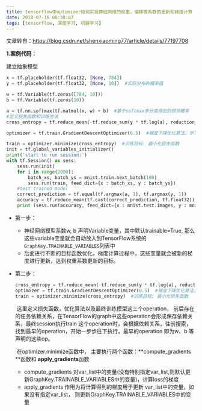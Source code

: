 ```yaml
---
title: tensorflow中optimizer如何实现神经网络的权重，偏移等系数的更新和梯度计算
date: 2018-07-16 00:38:07
tags: [tensorflow, 深度学习, 机器学习]
---
```


文章转自：https://blog.csdn.net/shenxiaoming77/article/details/77197708

**1.案例代码：**

建立抽象模型

<!-- more--> 

```python
x = tf.placeholder(tf.float32, [None, 784])
y = tf.placeholder(tf.float32, [None, 10])  #实际分布的概率值

w = tf.Variable(tf.zeros([784, 10]))
b = tf.Variable(tf.zeros(10))

a = tf.nn.softmax(tf.matmul(x, w) + b)  #基于softmax多分类得到的预测概率
#定义损失函数和训练方法
cross_entropy = tf.reduce_mean(-tf.reduce_sum(y * tf.log(a), reduction_indices=[1]))  #交叉熵

optimizer = tf.train.GradientDescentOptimizer(0.5)  #梯度下降优化算法，学习步长为0.5

train = optimizer.minimize(cross_entropy)  #训练目标: 最小化损失函数
init = tf.global_variables_initializer()
print('start to run session:')
with tf.Session() as sess:
    sess.run(init)
    for i in range(2000):
        batch_xs, batch_ys = mnist.train.next_batch(100)
        sess.run(train, feed_dict={x : batch_xs, y : batch_ys})
    #test trained model
    correct_prediction = tf.equal(tf.argmax(a, 1), tf.argmax(y, 1))
    accuracy = tf.reduce_mean(tf.cast(correct_prediction, tf.float32))
    print (sess.run(accuracy, feed_dict={x : mnist.test.images, y : mnist.test.labels}))
```

* 第一步：

  * 神经网络模型系数w,  b 声明Variable变量，其中默认trainable=True, 那么这些variable变量就会自动放入到TensorFlow系统的`GraphKey.TRAINABLE_VARIABLES`列表中
  * 后面进行不断的目标函数优化，梯度计算过程中，这些变量就会被新的梯度进行更新，达到权重系数更新的目标。

* 第二步：

  ```python
  cross_entropy = tf.reduce_mean(-tf.reduce_sum(y * tf.log(a), reduction_indices=[1]))  #交叉熵
  optimizer = tf.train.GradientDescentOptimizer(0.5)  #梯度下降优化算法，学习步长为0.5
  train = optimizer.minimize(cross_entropy)  #训练目标: 最小化损失函数
  ```

  ​	这里定义损失函数，优化算法以及最终训练模型这三个operation， 前后存在的任务依赖关系，在TensorFlow的graph中这些operation会形成保存依赖关系，最终session执行train 这个operation时，会根据依赖关系，往前搜索，找到最早的operation，开始一步步往下执行，最早的operation 即为w、b 等声明的这些op。

  ​	在optimizer.minimize函数中， 主要执行两个函数：**compute_gradients **函数和 **apply_gradients**函数

  - compute_gradients 对var_list中的变量(没有特别指定var_list,则默认更新GraphKey.TRAINABLE_VARIABLES中的变量)，计算loss的梯度
  - apply_gradients 作用为将计算得到的梯度用于更新 var_list中的变量，如果没有指定var_list， 则更新GraphKey.TRAINABLE_VARIABLES中的变量

   